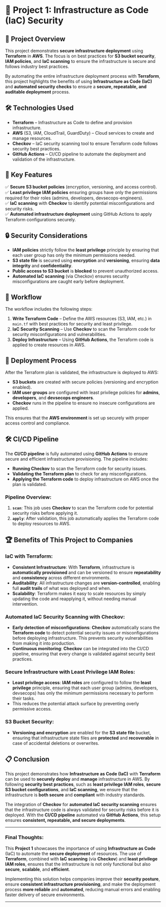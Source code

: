 # 📌 Project 1: Infrastructure as Code (IaC) Security  

## 📖 Project Overview  
This project demonstrates **secure infrastructure deployment** using **Terraform** in **AWS**. The focus is on best practices for **S3 bucket security**, **IAM policies**, and **IaC scanning** to ensure the infrastructure is secure and follows industry best practices.

By automating the entire infrastructure deployment process with **Terraform**, this project highlights the benefits of using **Infrastructure as Code (IaC)** and **automated security checks** to ensure a **secure, repeatable, and auditable deployment** process.

## 🛠️ Technologies Used  
- **Terraform** – Infrastructure as Code to define and provision infrastructure.
- **AWS** (S3, IAM, CloudTrail, GuardDuty) – Cloud services to create and manage resources.
- **Checkov** – IaC security scanning tool to ensure Terraform code follows security best practices.
- **GitHub Actions** – CI/CD pipeline to automate the deployment and validation of the infrastructure.

## 🔑 Key Features  
✅ **Secure S3 bucket policies** (encryption, versioning, and access control).  
✅ **Least privilege IAM policies** ensuring groups have only the permissions required for their roles (admins, developers, devsecops-engineers).  
✅ **IaC scanning** with **Checkov** to identify potential misconfigurations and security risks.  
✅ **Automated infrastructure deployment** using GitHub Actions to apply Terraform configurations securely.

## 🔒 Security Considerations  
- **IAM policies** strictly follow the **least privilege** principle by ensuring that each user group has only the minimum permissions needed.
- **S3 state file** is secured using **encryption** and **versioning**, ensuring **data integrity** and **confidentiality**.  
- **Public access to S3 bucket** is **blocked** to prevent unauthorized access.  
- **Automated IaC scanning** (via Checkov) ensures security misconfigurations are caught early before deployment.

## 📝 Workflow
The workflow includes the following steps:

1. **Write Terraform Code** – Define the AWS resources (S3, IAM, etc.) in `main.tf` with best practices for security and least privilege.
2. **IaC Security Scanning** – Use **Checkov** to scan the Terraform code for security misconfigurations and vulnerabilities.
3. **Deploy Infrastructure** – Using **GitHub Actions**, the Terraform code is applied to create resources in AWS.

## 🔄 Deployment Process
After the Terraform plan is validated, the infrastructure is deployed to AWS:
- **S3 buckets** are created with secure policies (versioning and encryption enabled).
- **IAM user groups** are configured with least privilege policies for **admins**, **developers**, and **devsecops engineers**.
- **Checkov** runs in the pipeline to ensure no insecure configurations are applied.

This ensures that the **AWS environment** is set up securely with proper access control and compliance.

## 🛠️ CI/CD Pipeline
The **CI/CD pipeline** is fully automated using **GitHub Actions** to ensure secure and efficient infrastructure provisioning. The pipeline includes:

- **Running Checkov** to scan the Terraform code for security issues.
- **Validating the Terraform plan** to check for any misconfigurations.
- **Applying the Terraform code** to deploy infrastructure on AWS once the plan is validated.

### Pipeline Overview:
1. **`scan`**: This job uses **Checkov** to scan the Terraform code for potential security risks before applying it.
2. **`apply`**: After validation, this job automatically applies the Terraform code to deploy resources to AWS.

## 🏆 Benefits of This Project to Companies
### **IaC with Terraform**:
- **Consistent Infrastructure**: With **Terraform**, infrastructure is **automatically provisioned** and can be versioned to ensure **repeatability** and **consistency** across different environments.
- **Auditability**: All infrastructure changes are **version-controlled**, enabling full **audit trails** of what was deployed and when.
- **Scalability**: Terraform makes it easy to scale resources by simply updating the code and reapplying it, without needing manual intervention.

### **Automated IaC Security Scanning with Checkov**:
- **Early detection of misconfigurations**: **Checkov** automatically scans the **Terraform code** to detect potential security issues or misconfigurations before deploying infrastructure. This prevents security vulnerabilities from making it into production.
- **Continuous monitoring**: **Checkov** can be integrated into the CI/CD pipeline, ensuring that every change is validated against security best practices.

### **Secure Infrastructure with Least Privilege IAM Roles**:
- **Least privilege access**: **IAM roles** are configured to follow the **least privilege** principle, ensuring that each user group (admins, developers, devsecops) has only the minimum permissions necessary to perform their tasks.
- This reduces the potential attack surface by preventing overly permissive access.

### **S3 Bucket Security**:
- **Versioning and encryption** are enabled for the **S3 state file** bucket, ensuring that infrastructure state files are **protected** and **recoverable** in case of accidental deletions or overwrites.

## 📋 Conclusion
This project demonstrates how **Infrastructure as Code (IaC)** with **Terraform** can be used to **securely deploy** and **manage** infrastructure in AWS. By following **security best practices**, such as **least privilege IAM roles**, **secure S3 bucket configurations**, and **IaC scanning**, we ensure that the infrastructure is **both secure** and **compliant** with industry standards.

The integration of **Checkov** for **automated IaC security scanning** ensures that the infrastructure code is always validated for security risks before it is deployed. With the **CI/CD pipeline** automated via **GitHub Actions**, this setup ensures **consistent, repeatable, and secure deployments**.

---

### Final Thoughts:
This **Project 1** showcases the importance of using **Infrastructure as Code** (IaC) to automate the **secure deployment** of resources. The use of **Terraform**, combined with **IaC scanning** (via **Checkov**) and **least privilege IAM roles**, ensures that the infrastructure is not only functional but also **secure**, **scalable**, and **efficient**.

Implementing this solution helps companies improve their **security posture**, ensure **consistent infrastructure provisioning**, and make the deployment process **more reliable** and **automated**, reducing manual errors and enabling faster delivery of secure environments.

---